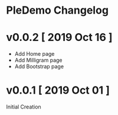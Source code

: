 # PleDemo Changelog

# v0.0.2 [ 2019 Oct 16 ]

- Add Home page
- Add Milligram page
- Add Bootstrap page

# v0.0.1 [ 2019 Oct 01 ]

Initial Creation

